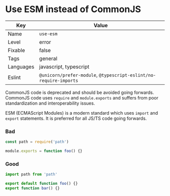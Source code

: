 # Use ESM instead of CommonJS

| Key       | Value                                                             |
| --------- | ----------------------------------------------------------------- |
| Name      | `use-esm`                                                         |
| Level     | error                                                             |
| Fixable   | false                                                             |
| Tags      | general                                                           |
| Languages | javascript, typescript                                            |
| Eslint    | `@unicorn/prefer-module`, `@typescript-eslint/no-require-imports` |

CommonJS code is deprecated and should be avoided going forwards. CommonJS code uses `require` and `module.exports` and suffers from poor standardization and interoperability issues.

ESM (ECMAScript Modules) is a modern standard which uses `import` and `export` statements. It is preferred for all JS/TS code going forwards.

### Bad

```js
const path = require('path')

module.exports = function foo() {}
```

### Good

```js
import path from 'path'

export default function foo() {}
export function bar() {}
```
